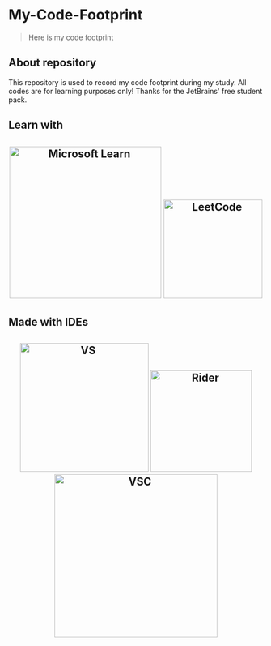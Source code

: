 # My-Code-Footprint
> Here is my code footprint
## About repository
This repository is used to record my code footprint during my study. All codes are for learning purposes only! Thanks for the JetBrains' free student pack.
## Learn with
<h2 align="center">
  <img src="https://img.shields.io/badge/Microsoft_Learn-FFFFFF?style=for-the-badge&logo=microsoft&logoColor=258ffa" alt="Microsoft Learn" width="300">
  <img src="https://img.shields.io/badge/LeetCode-FFFFFF?style=for-the-badge&logo=LeetCode&logoColor=#d16c06" alt="LeetCode" width="195">
  <!--<img src="https://img.shields.io/badge/Runoob-FFFFFF?style=for-the-badge&logo=RUNOOB&logoColor=#d16c06" alt="LeetCode" width="195">--!>
</h2>

## Made with IDEs
<h2 align="center">
  <img src="https://img.shields.io/badge/Visual_Studio-FFFFFF?style=for-the-badge&logo=visual%20studio&logoColor=ac7ee1" alt="VS" width="254">
  <img src="https://img.shields.io/badge/JetBrains-FFFFFF?style=for-the-badge&logo=JetBrains&logoColor=black" alt="Rider" width="200">
  <img src="https://img.shields.io/badge/Visual_Studio_Code-FFFFFF?style=for-the-badge&logo=visual%20studio%20code&logoColor=229eff" alt="VSC" width="322">
  <!--<img src="https://img.shields.io/badge/Qt-%23217346.svg?style=for-the-badge&logo=Qt&logoColor=white" alt="QT" width="80">--!>
</h2>
